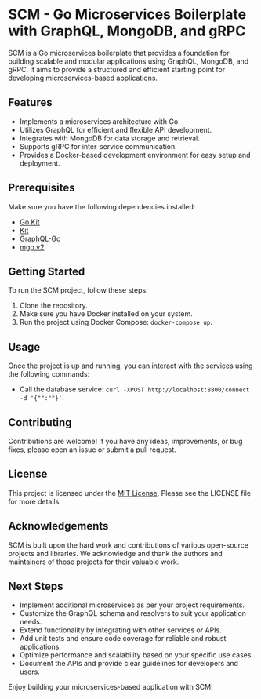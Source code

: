 # SCM - Go Microservices Boilerplate with GraphQL, MongoDB, and gRPC

SCM is a Go microservices boilerplate that provides a foundation for building scalable and modular applications using GraphQL, MongoDB, and gRPC. It aims to provide a structured and efficient starting point for developing microservices-based applications.

## Features

- Implements a microservices architecture with Go.
- Utilizes GraphQL for efficient and flexible API development.
- Integrates with MongoDB for data storage and retrieval.
- Supports gRPC for inter-service communication.
- Provides a Docker-based development environment for easy setup and deployment.

## Prerequisites

Make sure you have the following dependencies installed:

- [Go Kit](https://github.com/go-kit/kit)
- [Kit](https://github.com/kujtimiihoxha/kit)
- [GraphQL-Go](https://github.com/graphql-go/graphql)
- [mgo.v2](https://gopkg.in/mgo.v2)

## Getting Started

To run the SCM project, follow these steps:

1. Clone the repository.
2. Make sure you have Docker installed on your system.
3. Run the project using Docker Compose: `docker-compose up`.

## Usage

Once the project is up and running, you can interact with the services using the following commands:

- Call the database service: `curl -XPOST http://localhost:8800/connect -d '{"":""}'`.

## Contributing

Contributions are welcome! If you have any ideas, improvements, or bug fixes, please open an issue or submit a pull request.

## License

This project is licensed under the [MIT License](https://opensource.org/licenses/MIT). Please see the LICENSE file for more details.

## Acknowledgements

SCM is built upon the hard work and contributions of various open-source projects and libraries. We acknowledge and thank the authors and maintainers of those projects for their valuable work.

## Next Steps

- Implement additional microservices as per your project requirements.
- Customize the GraphQL schema and resolvers to suit your application needs.
- Extend functionality by integrating with other services or APIs.
- Add unit tests and ensure code coverage for reliable and robust applications.
- Optimize performance and scalability based on your specific use cases.
- Document the APIs and provide clear guidelines for developers and users.

Enjoy building your microservices-based application with SCM!
